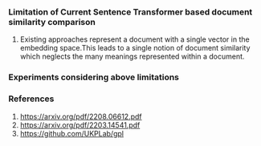
### Limitation of Current Sentence Transformer based document similarity comparison

1. Existing approaches represent a document with a single vector in the embedding space.This leads to a single notion of document similarity
which neglects the many meanings represented within a document.


### Experiments considering above limitations


### References
1. https://arxiv.org/pdf/2208.06612.pdf
2. https://arxiv.org/pdf/2203.14541.pdf
3. https://github.com/UKPLab/gpl
